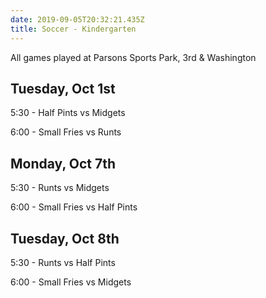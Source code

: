 ```yaml
---
date: 2019-09-05T20:32:21.435Z
title: Soccer - Kindergarten
---
```


All games played at Parsons Sports Park, 3rd & Washington

## Tuesday, Oct 1st

5:30 - Half Pints vs Midgets

6:00 - Small Fries vs Runts

## Monday, Oct 7th

5:30 - Runts vs Midgets

6:00 - Small Fries vs Half Pints

## Tuesday, Oct 8th

5:30 - Runts vs Half Pints

6:00 - Small Fries vs Midgets
